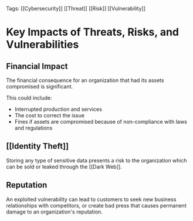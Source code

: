 Tags: [[Cybersecurity]] [[Threat]] [[Risk]] [[Vulnerability]]
# Key Impacts of Threats, Risks, and Vulnerabilities

## Financial Impact

The financial consequence for an organization that had its assets compromised is significant.

This could include:
- Interrupted production and services
- The cost to correct the issue
- Fines if assets are compromised because of non-compliance with laws and regulations

## [[Identity Theft]]

Storing any type of sensitive data presents a risk to the organization which can be sold or leaked through the [[Dark Web]].

## Reputation

An exploited vulnerability can lead to customers to seek new business relationships with competitors, or create bad press that causes permanent damage to an organization's reputation.
